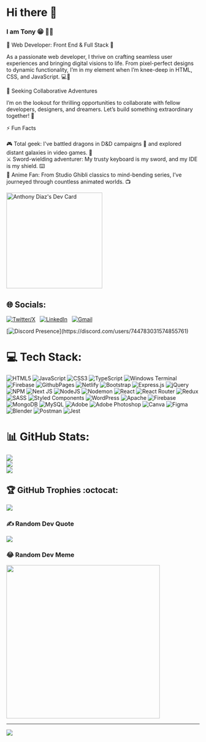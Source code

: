 # Hi there 👋
### I am Tony :grin: :technologist:

🌟 Web Developer: Front End & Full Stack 🚀

As a passionate web developer, I thrive on crafting seamless user experiences and bringing digital visions to life. From pixel-perfect designs to dynamic functionality, I’m in my element when I’m knee-deep in HTML, CSS, and JavaScript. 💻🎨

🔭 Seeking Collaborative Adventures

I’m on the lookout for thrilling opportunities to collaborate with fellow developers, designers, and dreamers. Let’s build something extraordinary together! 🌈

⚡ Fun Facts
</br>
</br>
🎮 Total geek: I've battled dragons in D&D campaigns :dragon: and explored distant galaxies in video games. 👾
</br>
⚔️ Sword-wielding adventurer:  My trusty keyboard is my sword, and my IDE is my shield. ⌨️
</br>
🥷 Anime Fan:  From Studio Ghibli classics to mind-bending series, I’ve journeyed through countless animated worlds. 📺


  <a href="https://app.daily.dev/One_Brave_hero"><img src="https://api.daily.dev/devcards/c1de6e1cee014ea9a525811c83ce3dde.png?r=9tm" width="250" align="center" alt="Anthony Diaz's Dev Card"/></a>



## 🌐 Socials:
[![Twitter/X](https://skillicons.dev/icons?i=twitter)](https://twitter.com/tdmedinaw) &nbsp;
[![LinkedIn](https://skillicons.dev/icons?i=linkedin)](https://www.linkedin.com/in/anthony-diaz-597356267/) &nbsp;
[![Gmail](https://skillicons.dev/icons?i=gmail)](mailto:tdmedinaw@gmail.com?subject=Hello%20Tony,%20From%20Github)

[![Discord Presence](https://lanyard.cnrad.dev/api/744783031574855761?bg=252525&showDisplayName=true&idleMessage=Probably%20coding%20,mining%20or%20slaying%20Dragons!)](https://discord.com/users/744783031574855761)

# 💻 Tech Stack:
![HTML5](https://img.shields.io/badge/html5-%23E34F26.svg?style=for-the-badge&logo=html5&logoColor=white) ![JavaScript](https://img.shields.io/badge/javascript-%23323330.svg?style=for-the-badge&logo=javascript&logoColor=%23F7DF1E) ![CSS3](https://img.shields.io/badge/css3-%231572B6.svg?style=for-the-badge&logo=css3&logoColor=white) ![TypeScript](https://img.shields.io/badge/typescript-%23007ACC.svg?style=for-the-badge&logo=typescript&logoColor=white) ![Windows Terminal](https://img.shields.io/badge/Windows%20Terminal-%234D4D4D.svg?style=for-the-badge&logo=windows-terminal&logoColor=white) ![Firebase](https://img.shields.io/badge/firebase-%23039BE5.svg?style=for-the-badge&logo=firebase) ![GithubPages](https://img.shields.io/badge/github%20pages-121013?style=for-the-badge&logo=github&logoColor=white) ![Netlify](https://img.shields.io/badge/netlify-%23000000.svg?style=for-the-badge&logo=netlify&logoColor=#00C7B7) ![Bootstrap](https://img.shields.io/badge/bootstrap-%238511FA.svg?style=for-the-badge&logo=bootstrap&logoColor=white) ![Express.js](https://img.shields.io/badge/express.js-%23404d59.svg?style=for-the-badge&logo=express&logoColor=%2361DAFB) ![jQuery](https://img.shields.io/badge/jquery-%230769AD.svg?style=for-the-badge&logo=jquery&logoColor=white) ![NPM](https://img.shields.io/badge/NPM-%23CB3837.svg?style=for-the-badge&logo=npm&logoColor=white) ![Next JS](https://img.shields.io/badge/Next-black?style=for-the-badge&logo=next.js&logoColor=white) ![NodeJS](https://img.shields.io/badge/node.js-6DA55F?style=for-the-badge&logo=node.js&logoColor=white) ![Nodemon](https://img.shields.io/badge/NODEMON-%23323330.svg?style=for-the-badge&logo=nodemon&logoColor=%BBDEAD) ![React](https://img.shields.io/badge/react-%2320232a.svg?style=for-the-badge&logo=react&logoColor=%2361DAFB) ![React Router](https://img.shields.io/badge/React_Router-CA4245?style=for-the-badge&logo=react-router&logoColor=white) ![Redux](https://img.shields.io/badge/redux-%23593d88.svg?style=for-the-badge&logo=redux&logoColor=white) ![SASS](https://img.shields.io/badge/SASS-hotpink.svg?style=for-the-badge&logo=SASS&logoColor=white) ![Styled Components](https://img.shields.io/badge/styled--components-DB7093?style=for-the-badge&logo=styled-components&logoColor=white) ![WordPress](https://img.shields.io/badge/WordPress-%23117AC9.svg?style=for-the-badge&logo=WordPress&logoColor=white) ![Apache](https://img.shields.io/badge/apache-%23D42029.svg?style=for-the-badge&logo=apache&logoColor=white) ![Firebase](https://img.shields.io/badge/Firebase-039BE5?style=for-the-badge&logo=Firebase&logoColor=white) ![MongoDB](https://img.shields.io/badge/MongoDB-%234ea94b.svg?style=for-the-badge&logo=mongodb&logoColor=white) ![MySQL](https://img.shields.io/badge/mysql-%2300000f.svg?style=for-the-badge&logo=mysql&logoColor=white) ![Adobe](https://img.shields.io/badge/adobe-%23FF0000.svg?style=for-the-badge&logo=adobe&logoColor=white) ![Adobe Photoshop](https://img.shields.io/badge/adobe%20photoshop-%2331A8FF.svg?style=for-the-badge&logo=adobe%20photoshop&logoColor=white) ![Canva](https://img.shields.io/badge/Canva-%2300C4CC.svg?style=for-the-badge&logo=Canva&logoColor=white) ![Figma](https://img.shields.io/badge/figma-%23F24E1E.svg?style=for-the-badge&logo=figma&logoColor=white) ![Blender](https://img.shields.io/badge/blender-%23F5792A.svg?style=for-the-badge&logo=blender&logoColor=white) ![Postman](https://img.shields.io/badge/Postman-FF6C37?style=for-the-badge&logo=postman&logoColor=white) ![Jest](https://img.shields.io/badge/-jest-%23C21325?style=for-the-badge&logo=jest&logoColor=white)
# 📊 GitHub Stats:
![](https://github-readme-stats.vercel.app/api?username=OneBraveHero&theme=dark&hide_border=false&include_all_commits=false&count_private=false)<br/>
![](https://github-readme-streak-stats.herokuapp.com/?user=OneBraveHero&theme=dark&hide_border=false)<br/>
![](https://github-readme-stats.vercel.app/api/top-langs/?username=OneBraveHero&theme=dark&hide_border=false&include_all_commits=false&count_private=false&layout=compact)

## 🏆 GitHub Trophies :octocat:
![](https://github-profile-trophy.vercel.app/?username=OneBraveHero&theme=radical&no-frame=false&no-bg=false&margin-w=4)

### ✍️ Random Dev Quote
![](https://quotes-github-readme.vercel.app/api?type=horizontal&theme=radical)

### 😂 Random Dev Meme
<img src='https://randommeme-five.vercel.app/' style="height: 400px;"/>

---
[![](https://visitcount.itsvg.in/api?id=OneBraveHero&icon=0&color=0)](https://visitcount.itsvg.in)

<!-- Proudly created with GPRM ( https://gprm.itsvg.in ) -->
